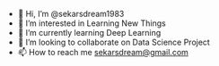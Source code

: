 - 👋 Hi, I’m @sekarsdream1983
- 👀 I’m interested in Learning New Things
- 🌱 I’m currently learning Deep Learning
- 💞️ I’m looking to collaborate on Data Science Project
- 📫 How to reach me sekarsdream@gmail.com

<!---
sekarsdream1983/sekarsdream1983 is a ✨ special ✨ repository because its `README.md` (this file) appears on your GitHub profile.
You can click the Preview link to take a look at your changes.
--->
